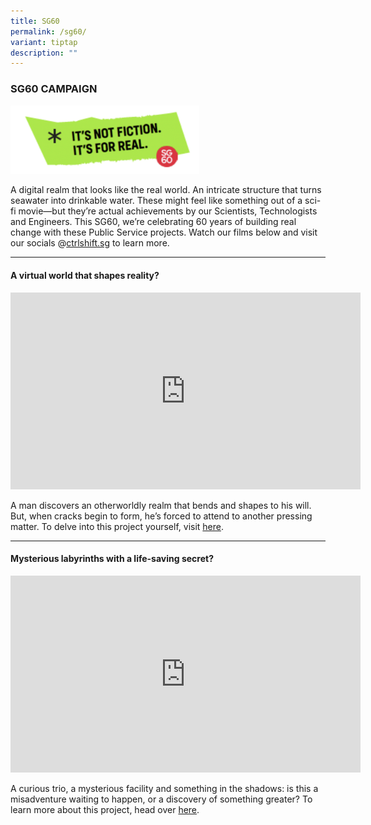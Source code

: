 ```yaml
---
title: SG60
permalink: /sg60/
variant: tiptap
description: ""
---
```

<h3><strong>SG60 CAMPAIGN</strong></h3>
<p></p>
<div class="isomer-image-wrapper">
<img style="width: 60%;" height="auto" width="100%" alt="" src="/images/Screenshot_2025_07_29_at_6_54_47_PM.png">
</div>
<p>A digital realm that looks like the real world. An intricate structure
that turns seawater into drinkable water. These might feel like something
out of a sci-fi movie—but they’re actual achievements by our Scientists,
Technologists and Engineers. This SG60, we’re celebrating 60 years of building
real change with these Public Service projects. Watch our films below and
visit our socials @<a href="http://ctrlshift.sg" rel="noopener noreferrer nofollow" target="_blank">ctrlshift.sg</a> to learn more.</p>
<p></p>
<hr>
<h4><strong>A virtual world that shapes reality?</strong></h4>
<p></p>
<div class="iframe-wrapper">
<iframe height="315" width="560" allowfullscreen="true" frameborder="0" src="https://www.youtube.com/embed/6qoA9jz-Vls?si=UvWX_cPAqTjCYJTF"></iframe>
</div>
<p>A man discovers an otherworldly realm that bends and shapes to his will.
But, when cracks begin to form, he’s forced to attend to another pressing
matter. To delve into this project yourself, visit <a href="https://go.gov.sg/ura-smart-planning" rel="noopener nofollow" target="_blank">here</a>.</p>
<p></p>
<hr>
<h4><strong>Mysterious labyrinths with a life-saving secret?</strong></h4>
<p></p>
<div class="iframe-wrapper">
<iframe height="315" width="560" allowfullscreen="true" frameborder="0" src="https://www.youtube.com/embed/6qoA9jz-Vls?si=jP1AvRHRQExPupe3"></iframe>
</div>
<p>A curious trio, a mysterious facility and something in the shadows: is
this a misadventure waiting to happen, or a discovery of something greater?
To learn more about this project, head over <a href="https://go.gov.sg/ura-smart-planning" rel="noopener nofollow" target="_blank">here</a>.</p>